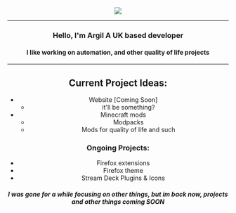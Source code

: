 <center><img src="https://argil.dev/img/icon-128.png">
<center>

---
### Hello, I'm Argil A UK based developer

#### I like working on automation, and other quality of life projects

----
## Current Project Ideas: 
- Website [Coming Soon]
    - it'll be something? 
- Minecraft mods
    - Modpacks
    - Mods for quality of life and such

### Ongoing Projects:
- Firefox extensions
- Firefox theme
- Stream Deck Plugins & Icons

    
 ##### I was gone for a while focusing on other things, but im back now, projects and other things coming SOON

